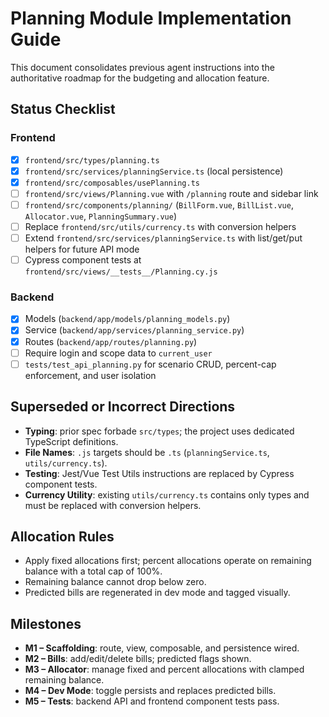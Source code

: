 # Planning Module Implementation Guide

This document consolidates previous agent instructions into the authoritative roadmap for the budgeting and allocation feature.

## Status Checklist

### Frontend
- [x] `frontend/src/types/planning.ts`
- [x] `frontend/src/services/planningService.ts` (local persistence)
- [x] `frontend/src/composables/usePlanning.ts`
- [ ] `frontend/src/views/Planning.vue` with `/planning` route and sidebar link
- [ ] `frontend/src/components/planning/` (`BillForm.vue`, `BillList.vue`, `Allocator.vue`, `PlanningSummary.vue`)
- [ ] Replace `frontend/src/utils/currency.ts` with conversion helpers
- [ ] Extend `frontend/src/services/planningService.ts` with list/get/put helpers for future API mode
- [ ] Cypress component tests at `frontend/src/views/__tests__/Planning.cy.js`

### Backend
- [x] Models (`backend/app/models/planning_models.py`)
- [x] Service (`backend/app/services/planning_service.py`)
- [x] Routes (`backend/app/routes/planning.py`)
- [ ] Require login and scope data to `current_user`
- [ ] `tests/test_api_planning.py` for scenario CRUD, percent-cap enforcement, and user isolation

## Superseded or Incorrect Directions
- **Typing**: prior spec forbade `src/types`; the project uses dedicated TypeScript definitions.
- **File Names**: `.js` targets should be `.ts` (`planningService.ts`, `utils/currency.ts`).
- **Testing**: Jest/Vue Test Utils instructions are replaced by Cypress component tests.
- **Currency Utility**: existing `utils/currency.ts` contains only types and must be replaced with conversion helpers.

## Allocation Rules
- Apply fixed allocations first; percent allocations operate on remaining balance with a total cap of 100%.
- Remaining balance cannot drop below zero.
- Predicted bills are regenerated in dev mode and tagged visually.

## Milestones
- **M1 – Scaffolding**: route, view, composable, and persistence wired.
- **M2 – Bills**: add/edit/delete bills; predicted flags shown.
- **M3 – Allocator**: manage fixed and percent allocations with clamped remaining balance.
- **M4 – Dev Mode**: toggle persists and replaces predicted bills.
- **M5 – Tests**: backend API and frontend component tests pass.
